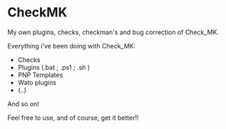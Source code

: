 # CheckMK 
My own plugins, checks, checkman's and bug correction of Check_MK.

Everything i've been doing with Check_MK:
  - Checks
  - Plugins (.bat ; .ps1 ; .sh ) 
  - PNP Templates
  - Wato plugins
  - (..)

And so on!

Feel free to use, and of course, get it better!!